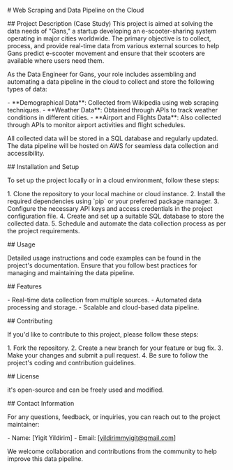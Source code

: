 \# Web Scraping and Data Pipeline on the Cloud

\## Project Description (Case Study) This project is aimed at solving
the data needs of \"Gans,\" a startup developing an e-scooter-sharing
system operating in major cities worldwide. The primary objective is to
collect, process, and provide real-time data from various external
sources to help Gans predict e-scooter movement and ensure that their
scooters are available where users need them.

As the Data Engineer for Gans, your role includes assembling and
automating a data pipeline in the cloud to collect and store the
following types of data:

\- \*\*Demographical Data\*\*: Collected from Wikipedia using web
scraping techniques. - \*\*Weather Data\*\*: Obtained through APIs to
track weather conditions in different cities. - \*\*Airport and Flights
Data\*\*: Also collected through APIs to monitor airport activities and
flight schedules.

All collected data will be stored in a SQL database and regularly
updated. The data pipeline will be hosted on AWS for seamless data
collection and accessibility.

\## Installation and Setup

To set up the project locally or in a cloud environment, follow these
steps:

1\. Clone the repository to your local machine or cloud instance. 2.
Install the required dependencies using \`pip\` or your preferred
package manager. 3. Configure the necessary API keys and access
credentials in the project configuration file. 4. Create and set up a
suitable SQL database to store the collected data. 5. Schedule and
automate the data collection process as per the project requirements.

\## Usage

Detailed usage instructions and code examples can be found in the
project\'s documentation. Ensure that you follow best practices for
managing and maintaining the data pipeline.

\## Features

\- Real-time data collection from multiple sources. - Automated data
processing and storage. - Scalable and cloud-based data pipeline.

\## Contributing

If you\'d like to contribute to this project, please follow these steps:

1\. Fork the repository. 2. Create a new branch for your feature or bug
fix. 3. Make your changes and submit a pull request. 4. Be sure to
follow the project\'s coding and contribution guidelines.

\## License

it\'s open-source and can be freely used and modified.

\## Contact Information

For any questions, feedback, or inquiries, you can reach out to the
project maintainer:

\- Name: \[Yigit Yildirim\] - Email: \[yildirimmyigit@gmail.com\]

We welcome collaboration and contributions from the community to help
improve this data pipeline.
